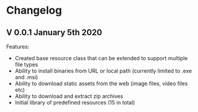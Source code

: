 # Changelog

## V 0.0.1 January 5th 2020

Features:

- Created base resource class that can be extended to support multiple file types
- Ability to install binaries from URL or local path (currently limited to .exe and .msi)
- Ability to download static assets from the web (image files, video files etc)
- Ability to download and extract zip archives
- Initial library of predefined resources (15 in total)

